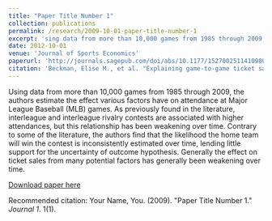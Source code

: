 ```yaml
---
title: "Paper Title Number 1"
collection: publications
permalink: /research/2009-10-01-paper-title-number-1
excerpt: 'sing data from more than 10,000 games from 1985 through 2009, the authors estimate the effect various factors have on attendance at Major League Baseball (MLB) games.'
date: 2012-10-01
venue: 'Journal of Sports Economics'
paperurl: 'http://journals.sagepub.com/doi/abs/10.1177/1527002511410980'
citation: 'Beckman, Elise M., et al. "Explaining game-to-game ticket sales for Major League Baseball games over time." Journal of Sports Economics 13.5 (2012): 536-553..'
---
```

Using data from more than 10,000 games from 1985 through 2009, the authors estimate the effect various factors have on attendance at Major League Baseball (MLB) games. As previously found in the literature, interleague and interleague rivalry contests are associated with higher attendances, but this relationship has been weakening over time. Contrary to some of the literature, the authors find that the likelihood the home team will win the contest is inconsistently estimated over time, lending little support for the uncertainty of outcome hypothesis. Generally the effect on ticket sales from many potential factors has generally been weakening over time.

[Download paper here](http://academicpages.github.io/files/paper1.pdf)

Recommended citation: Your Name, You. (2009). "Paper Title Number 1." <i>Journal 1</i>. 1(1).
